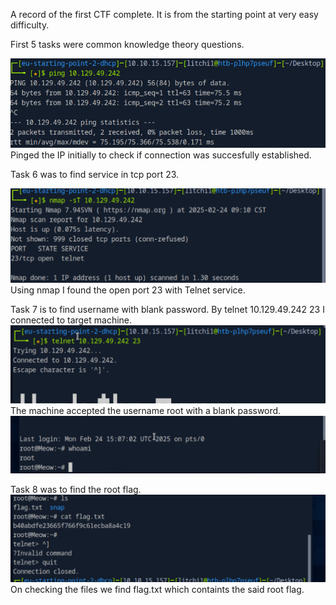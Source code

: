 A record of the first CTF complete. It is from the starting point at very easy difficulty.

First 5 tasks were common knowledge theory questions.

![alt text](<images/2025-02-24 20_39_57-HTB Viewer.png>)
Pinged the IP initially to check if connection was succesfully established.

Task 6 was to find service in tcp port 23.

![alt text](<images/2025-02-24 20_40_38-HTB Viewer.png>)
Using nmap I found the open port 23 with Telnet service.

Task 7 is to find username with blank password.
By telnet 10.129.49.242 23
I connected to target machine. 
![alt text](<images/2025-02-24 20_42_50-HTB Viewer.png>)
The machine accepted the username root with a blank password.
![alt text](<images/2025-02-24 20_43_20-HTB Viewer.png>)

Task 8 was to find the root flag.
![alt text](<images/2025-02-24 20_46_00-HTB Viewer.png>)
On checking the files we find flag.txt which containts the said root flag.
